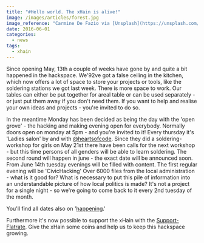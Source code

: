 ```yaml
---
title: "#Hello world. The xHain is alive!"
image: /images/articles/forest.jpg
image_reference: "Carmine De Fazio via [Unsplash](https://unsplash.com/photos/3ytjETpQMNY) ([CC0](https://creativecommons.org/publicdomain/zero/1.0/deed.de))"
date: 2016-06-01
categories:
  - news
tags:
  - xhain
---
```


Since opening May, 13th a couple of weeks have gone by and quite a bit happened in the hackspace.
We\'92ve got a false ceiling in the kitchen, which now offers a lot of space to store your projects or tools, like the soldering stations we got last week. There is more space to work. Our tables can either be put together for areal table or can be used separately - or just put them away if you don't need them.
If you want to help and realise your own ideas and projects - you're invited to do so.

<!--more-->

In the meantime Monday has been decided as being the day with the 'open grove' - the hacking and making evening open for everybody. Normally doors open on monday at 5pm - and you're invited to it!
Every thursday it's 'Ladies salon' by and with [@heartsofcode][1]. Since they did a soldering-workshop for girls on May 21st there have been calls for the next workshop - but this time persons of all genders will be able to learn soldering. The second round will happen in june - the exact date will be announced soon.
From June 14th tuesday evenings will be filled with content. The first regular evening will be 'CivicHacking' Over 6000 files from the local administration - what is it good for? What is necessary to put this pile of information into an understandable picture of how local politics is made? It's not a project for a single night - so we're going to come back to it every 2nd tuesday of the month.

You'll find all dates also on '[happening][2].'

Furthermore it's now possible to support the xHain with the [Support-Flatrate][3]. Give the xHain some coins and help us to keep this hackspace growing.

[1]: https://twitter.com/heartsofcode
[2]: https://xhain-hackspace.github.io/en/calendar.html
[3]: https://xhain-hackspace.github.io/en/support.html
